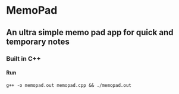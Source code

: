 # MemoPad

## An ultra simple memo pad app for quick and temporary notes

### Built in C++

#### Run

```g++ -o memopad.out memopad.cpp && ./memopad.out```
